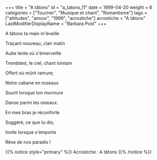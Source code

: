 +++
title = "A tâtons"
id = "a_tatons_11"
date = 1999-04-20
weight = 6
categories = ["Toucher", "Musique et chant", "Romantisme"]
tags = ["attitudes", "amour", "1999", "acrostiche"]
acrostiche = "A tâtons"
LastModifierDisplayName = "Barbara Post"
+++

A tâtons ta main m'éveille

Traçant nouveau, clair matin

Aube lente où s'émerveille

Tremblant, le ciel, chant lointain

Offert où mûrit ramure;

Notre cabane en roseaux

Sourit lorsque ton murmure

Danse parmi les oiseaux.

En mes bras je réconforte

Suggéré, ce que tu dis;

Invite lorsque s'emporte

Rêve de nos paradis !

{{% notice style="primary" %}}
Acrostiche : A tâtons
{{% /notice %}}
